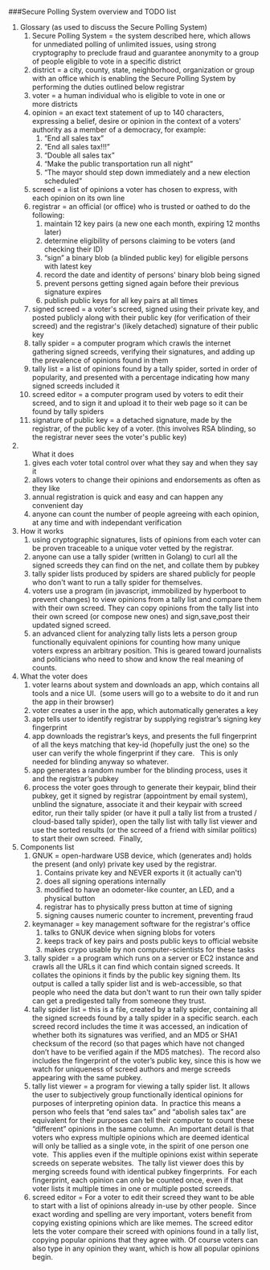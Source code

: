 ###Secure Polling System overview and TODO list

<ol><li>Glossary (as used to discuss the Secure Polling System)

<ol><li>Secure Polling System = the system described here, which allows for
      unmediated polling of unlimited issues, using strong cryptography to
      preclude fraud and guarantee anonymity to a group of people eligible
      to vote in a specific district 
</li><li>district = a city, county, state, neighborhood, organization or
      group with an office which is enabling the Secure Polling System by
      performing the duties outlined below registrar
</li><li>voter = a human individual who is eligible to vote in one or
      more districts
</li><li>opinion = an exact text statement of up to 140 characters,
      expressing a belief, desire or opinion in the context of a voters'
      authority as a member of a democracy, for example:

<ol><li>“End all sales tax”
</li><li>“End all sales tax!!!”
</li><li>“Double all sales tax”
</li><li>“Make the public transportation run all night”
</li><li>“The mayor should step down immediately and a new election
    scheduled”
</li></ol>

</li><li>screed = a list of opinions a voter has chosen to express, with
    each opinion on its own line
</li><li>registrar = an official (or office) who is trusted or oathed to do
    the following:

<ol><li>maintain 12 key pairs (a new one each month, expiring 12 months
        later)
</li><li>determine eligibility of persons claiming to be voters (and checking
    their ID)
</li><li>“sign” a binary blob (a blinded public key) for eligible persons
         with latest key
</li><li>record the date and identity of persons' binary blob being signed
</li><li>prevent persons getting signed again before their previous signature
        expires
</li><li>publish public keys for all key pairs at all times
</li></ol>

</li><li>signed screed = a voter's screed, signed using their private key,
      and posted publicly along with their public key (for verification of
      their screed) and the registrar's (likely detached) signature of
      their public key
</li><li>tally spider = a computer program which crawls the internet
      gathering signed screeds, verifying their signatures, and adding up
      the prevalence of opinions found in them
</li><li>tally list = a list of opinions found by a tally spider, sorted in
      order of popularity, and presented with a percentage indicating how
      many signed screeds included it
</li><li>screed editor = a computer program used by voters to edit their
      screed, and to sign it and upload it to their web page so it can be
      found by tally spiders
</li><li>signature of public key = a detached signature, made by the
      registrar, of the public key of a voter. (this involves RSA
      blinding, so the registrar never sees the voter's public key)
</li></ol>
<li><ol>What it does

<li>gives each voter total control over what they say and when they say
      it
</li><li>allows voters to change their opinions and endorsements as often as
      they like
</li><li>annual registration is quick and easy and can happen any convenient
      day
</li><li>anyone can count the number of people agreeing with each opinion,
      at any time and with independant verification</ol>

</li><li>How it works

<ol><li>using cryptographic signatures, lists of opinions from each voter
      can be proven traceable to a unique voter vetted by the registrar.
</li><li>anyone can use a tally spider (written in Golang) to curl all the
      signed screeds they can find on the net, and collate them by pubkey
</li><li>tally spider lists produced by spiders are shared publicly for 
      people who don't want to run a tally spider for themselves.
</li><li>voters use a program (in javascript, immobilized by hyperboot to
      prevent changes) to view opinions from a tally list and compare them
      with their own screed.  They can copy opinions from the tally list
      into their own screed (or compose new ones) and sign,save,post their
      updated signed screed.
</li><li>an advanced client for analyzing tally lists lets a person group
      functionally equivalent opinions for counting how many unique voters
      express an arbitrary position.  This is geared toward journalists and
      politicians who need to show and know the real meaning of counts.
</ol>

</li><li>What the voter does

<ol><li>voter learns about system and downloads an app, which contains all
      tools and a nice UI.  (some users will go to a website to do it and
      run the app in their browser)
</li><li>voter creates a user in the app, which automatically generates a key
</li><li>app tells user to identify registrar by supplying registrar’s
      signing key fingerprint
</li><li>app downloads the registrar’s keys, and presents the full
      fingerprint of all the keys matching that key-id (hopefully just the
      one) so the user can verify the whole fingerprint if they care.
      This is only needed for blinding anyway so whatever.
</li><li>app generates a random number for the blinding process, uses it and
      the registrar’s pubkey
</li><li>process the voter goes through to generate their keypair, blind
      their pubkey, get it signed by registrar (appointment by email
      system), unblind the signature, associate it and their keypair with
      screed editor, run their tally spider (or have it pull a tally
      list from a trusted / cloud-based tally spider), open the tally list
      with tally list viewer and use the sorted results (or the screed of
      a friend with similar politics) to start their own screed.  Finally,
</li></ol>

</li><li>Components list

<ol><li>GNUK = open-hardware USB device, which (generates and) holds the
      present (and only) private key used by the registrar.

<ol><li>Contains private key and NEVER exports it (it actually can't)
</li><li>does all signing operations internally
</li><li>modified to have an odometer-like counter, an LED, and a physical
        button
</li><li>registrar has to physically press button at time of signing
</li><li>signing causes numeric counter to increment, preventing fraud
</li></ol>

</li><li>keymanager = key management software for the registrar's office

<ol><li>talks to GNUK device when signing blobs for voters
</li><li>keeps track of key pairs and posts public keys to official website
</li><li>makes crypo usable by non computer-scientists for these tasks
</li></ol>

</li><li>tally spider = a program which runs on a server or EC2 instance
      and crawls all the URLs it can find which contain signed screeds.
      It collates the opinions it finds by the public key signing them.
      Its output is called a tally spider list and is web-accessible,
      so that people who need the data but don't want to run their own
      tally spider can get a predigested tally from someone they trust.
</li><li>tally spider list = this is a file, created by a tally spider,
      containing all the signed screeds found by a tally spider in a
      specific search.  each screed record includes the time it was
      accessed, an indication of whether both its signatures was verified,
      and an MD5 or SHA1 checksum of the record (so that pages which have
      not changed don’t have to be verified again if the MD5 matches).
      The record also includes the fingerprint of the voter’s public key,
      since this is how we watch for uniqueness of screed authors and
      merge screeds appearing with the same pubkey.
</li><li>tally list viewer = a program for viewing a tally spider list.
      It allows the user to subjectively group functionally identical
      opinions for purposes of interpreting opinion data.  In practice
      this means a person who feels that “end sales tax” and “abolish
      sales tax” are equivalent for their purposes can tell their computer
      to count these “different” opinions in the same column.  An
      important detail is that voters who express multiple opinions which
      are deemed identical will only be tallied as a single vote, in the
      spirit of one person one vote.  This applies even if the multiple
      opinions exist within seperate screeds on seperate websites.  The
      tally list viewer does this by merging screeds found with identical
      pubkey fingerprints.  For each fingerprint, each opinion can only be
      counted once, even if that voter lists it multiple times in one or
      multiple posted screeds.
</li><li>screed editor = For a voter to edit their screed they want to
      be able to start with a list of opinions already in-use by other
      people.  Since exact wording and spelling are very important,
      voters benefit from copying existing opinions which are like memes.
      The screed editor lets the voter compare their screed with opinions
      found in a tally list, copying popular opinions that they agree with.
      Of course voters can also type in any opinion they want, which is
      how all popular opinions begin.
</li></ol>

</li></ol>
